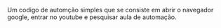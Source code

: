 Um codigo de automção simples que se consiste em abrir o navegador google, entrar no youtube e pesquisar aula de automação.
